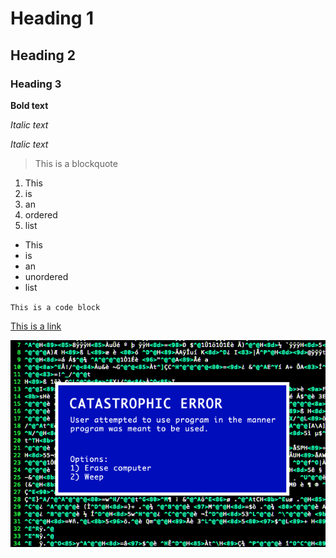 # Heading 1

## Heading 2

### Heading 3

**Bold text**

*Italic text*

_Italic text_

> This is a blockquote

1. This
2. is
3. an
4. ordered
5. list

- This
- is
- an
- unordered
- list

`This is a code block`

[This is a link](http://www.stilldrinking.org/programming-sucks?switch=homophoner)

![This is an imange](code-horror.gif)
